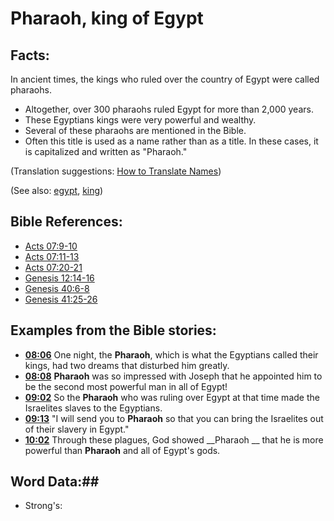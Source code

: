 # Pharaoh, king of Egypt #

## Facts: ##

In ancient times, the kings who ruled over the country of Egypt were called pharaohs.

* Altogether, over 300 pharaohs ruled Egypt for more than 2,000 years.
* These Egyptians kings were very powerful and wealthy.
* Several of these pharaohs are mentioned in the Bible.
* Often this title is used as a name rather than as a title. In these cases, it is capitalized and written as "Pharaoh."

(Translation suggestions: [How to Translate Names](rc://en/ta/man/translate/translate-names))

(See also: [egypt](../other/egypt.md), [king](../other/king.md))

## Bible References: ##

* [Acts 07:9-10](rc://en/tn/help/act/07/09)
* [Acts 07:11-13](rc://en/tn/help/act/07/11)
* [Acts 07:20-21](rc://en/tn/help/act/07/20)
* [Genesis 12:14-16](rc://en/tn/help/gen/12/14)
* [Genesis 40:6-8](rc://en/tn/help/gen/40/06)
* [Genesis 41:25-26](rc://en/tn/help/gen/41/25)

## Examples from the Bible stories: ##

* __[08:06](rc://en/tn/help/obs/08/06)__ One night, the __Pharaoh__, which is what the Egyptians called their kings, had two dreams that disturbed him greatly.
* __[08:08](rc://en/tn/help/obs/08/08)__ __Pharaoh__  was so impressed with Joseph that he appointed him to be the second most powerful man in all of Egypt!
* __[09:02](rc://en/tn/help/obs/09/02)__ So the __Pharaoh__  who was ruling over Egypt at that time made the Israelites slaves to the Egyptians.
* __[09:13](rc://en/tn/help/obs/09/13)__ "I will send you to __Pharaoh__  so that you can bring the Israelites out of their slavery in Egypt."
* __[10:02](rc://en/tn/help/obs/10/02)__ Through these plagues, God showed __Pharaoh __  that he is more powerful than __Pharaoh__  and all of Egypt's gods.

## Word Data:##

* Strong's: 

